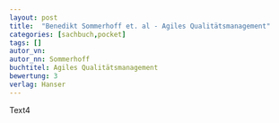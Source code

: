 ```yaml
---
layout: post
title:  "Benedikt Sommerhoff et. al - Agiles Qualitätsmanagement"
categories: [sachbuch,pocket]
tags: []
autor_vn: 
autor_nn: Sommerhoff
buchtitel: Agiles Qualitätsmanagement
bewertung: 3
verlag: Hanser
---
```


Text4
